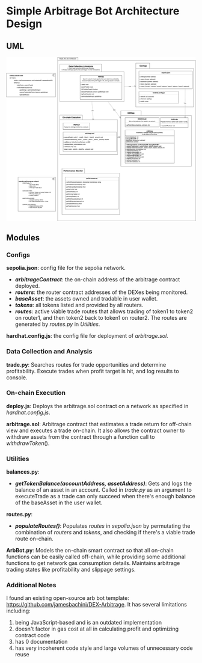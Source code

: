 # Simple Arbitrage Bot Architecture Design 

## UML
![Simple Arbitrage Bot Architecture Design UML](../images/Simple_Arb_Bot_Architecture_Design.png)

## Modules
### Configs
**sepolia.json**: config file for the sepolia network. 
- ***arbitrageContract***: the on-chain address of the arbitrage contract deployed.
- ***routers***: the router contract addresses of the DEXes being monitored.
- ***baseAsset***: the assets owned and tradable in user wallet.
- ***tokens***: all tokens listed and provided by all routers.
- ***routes***: active viable trade routes that allows trading of token1 to token2 on router1, and then token2 back to token1 on router2. The routes are generated by *routes.py* in *Utilities*. 
  
**hardhat.config.js**: the config file for deployment of *arbitrage.sol*.

### Data Collection and Analysis
**trade.py**: Searches routes for trade opportunities and determine profitability. Execute trades when profit target is hit, and log results to console.

### On-chain Execution
**deploy.js**: Deploys the arbitrage.sol contract on a network as specified in *hardhat.config.js*.

**arbitrage.sol**: Arbitrage contract that estimates a trade return for off-chain view and executes a trade on-chain. It also allows the contract owner to withdraw assets from the contract through a function call to *withdrawToken*().

### Utilities
**balances.py**: 
- ***getTokenBalance(accountAddress, assetAddress)***: Gets and logs the balance of an asset in an account. Called in *trade.py* as an argument to executeTrade as a trade can only succeed when there's enough balance of the baseAsset in the user wallet.
  
**routes.py**:
- ***populateRoutes()***: Populates *routes* in *sepolia.json* by permutating the combination of *routers* and *tokens*, and checking if there's a viable trade route on-chain.
  
**ArbBot.py**: Models the on-chain smart contract so that all on-chain functions can be easily called off-chain, while providing some additional functions to get network gas consumption details. Maintains arbitrage trading states like profitability and slippage settings.

### Additional Notes
I found an existing open-source arb bot template: https://github.com/jamesbachini/DEX-Arbitrage. It has several limitations including:
1. being JavaScript-based and is an outdated implementation
2. doesn't factor in gas cost at all in calculating profit and optimizing contract code
3. has 0 documentation
4. has very incoherent code style and large volumes of unnecessary code reuse